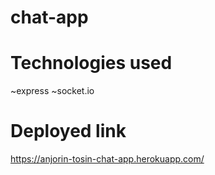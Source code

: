 # chat-app

# Technologies used 
~express
~socket.io

# Deployed link
https://anjorin-tosin-chat-app.herokuapp.com/

